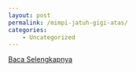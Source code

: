 ```yaml
---
layout: post
permalink: /mimpi-jatuh-gigi-atas/
categories:
    - Uncategorized
---
```


[Baca Selengkapnya](/06)